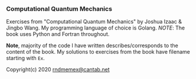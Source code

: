 ### Computational Quantum Mechanics
Exercises from "Computational Quantum Mechanics" by Joshua Izaac &amp; Jingbo Wang. My programming language of choice is Golang. *NOTE*: The book uses Python and Fortran throughout.

**Note**, majority of the code I have written describes/corresponds to the content of the book. My solutions to exercises from the book have filename starting with `Ex`.

Copyright(c) 2020 rndmemex@cantab.net